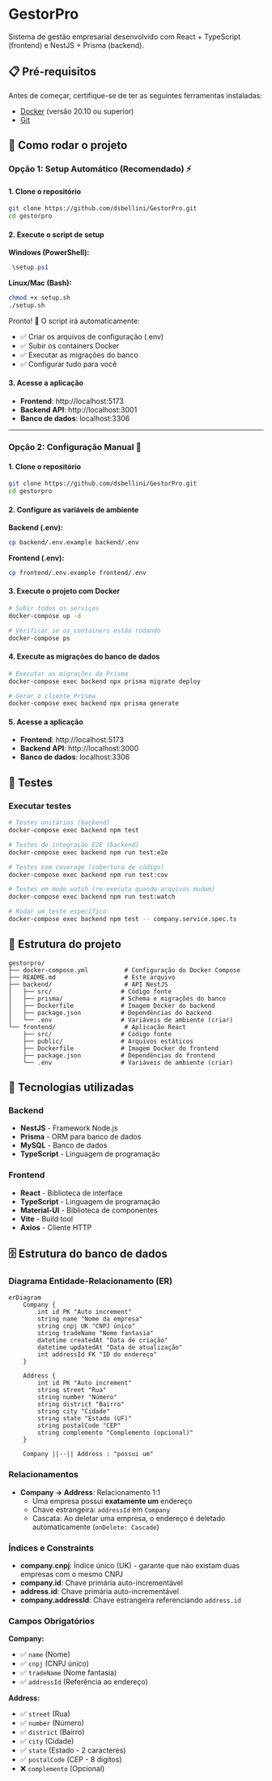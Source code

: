 # GestorPro

Sistema de gestão empresarial desenvolvido com React + TypeScript (frontend) e NestJS + Prisma (backend).

## 📋 Pré-requisitos

Antes de começar, certifique-se de ter as seguintes ferramentas instaladas:

- [Docker](https://www.docker.com/get-started) (versão 20.10 ou superior)
- [Git](https://git-scm.com/)

## 🚀 Como rodar o projeto

### Opção 1: Setup Automático (Recomendado) ⚡

#### 1. Clone o repositório
```bash
git clone https://github.com/dsbellini/GestorPro.git
cd gestorpro
```

#### 2. Execute o script de setup

**Windows (PowerShell):**
```powershell
.\setup.ps1
```

**Linux/Mac (Bash):**
```bash
chmod +x setup.sh
./setup.sh
```

Pronto! 🎉 O script irá automaticamente:
- ✅ Criar os arquivos de configuração (.env)
- ✅ Subir os containers Docker
- ✅ Executar as migrações do banco
- ✅ Configurar tudo para você

#### 3. Acesse a aplicação
- **Frontend**: http://localhost:5173
- **Backend API**: http://localhost:3001
- **Banco de dados**: localhost:3306

---

### Opção 2: Configuração Manual 🔧

#### 1. Clone o repositório
```bash
git clone https://github.com/dsbellini/GestorPro.git
cd gestorpro
```

#### 2. Configure as variáveis de ambiente

**Backend (.env):**
```bash
cp backend/.env.example backend/.env
```

**Frontend (.env):**
```bash
cp frontend/.env.example frontend/.env
```

#### 3. Execute o projeto com Docker

```bash
# Subir todos os serviços
docker-compose up -d

# Verificar se os containers estão rodando
docker-compose ps
```

#### 4. Execute as migrações do banco de dados

```bash
# Executar as migrações do Prisma
docker-compose exec backend npx prisma migrate deploy

# Gerar o cliente Prisma
docker-compose exec backend npx prisma generate
```

#### 5. Acesse a aplicação

- **Frontend**: http://localhost:5173
- **Backend API**: http://localhost:3000
- **Banco de dados**: localhost:3306

## 🧪 Testes

### Executar testes
```bash
# Testes unitários (backend)
docker-compose exec backend npm test

# Testes de integração E2E (backend)
docker-compose exec backend npm run test:e2e

# Testes com coverage (cobertura de código)
docker-compose exec backend npm run test:cov

# Testes em modo watch (re-executa quando arquivos mudam)
docker-compose exec backend npm run test:watch

# Rodar um teste específico
docker-compose exec backend npm test -- company.service.spec.ts
```

## 📁 Estrutura do projeto

```
gestorpro/
├── docker-compose.yml          # Configuração do Docker Compose
├── README.md                   # Este arquivo
├── backend/                    # API NestJS
│   ├── src/                   # Código fonte
│   ├── prisma/                # Schema e migrações do banco
│   ├── Dockerfile             # Imagem Docker do backend
│   ├── package.json           # Dependências do backend
│   └── .env                   # Variáveis de ambiente (criar)
└── frontend/                   # Aplicação React
    ├── src/                   # Código fonte
    ├── public/                # Arquivos estáticos
    ├── Dockerfile             # Imagem Docker do frontend
    ├── package.json           # Dependências do frontend
    └── .env                   # Variáveis de ambiente (criar)
```

## 🔧 Tecnologias utilizadas

### Backend
- **NestJS** - Framework Node.js
- **Prisma** - ORM para banco de dados
- **MySQL** - Banco de dados
- **TypeScript** - Linguagem de programação

### Frontend
- **React** - Biblioteca de interface
- **TypeScript** - Linguagem de programação
- **Material-UI** - Biblioteca de componentes
- **Vite** - Build tool
- **Axios** - Cliente HTTP

## 🗄️ Estrutura do banco de dados

### Diagrama Entidade-Relacionamento (ER)

```mermaid
erDiagram
    Company {
        int id PK "Auto increment"
        string name "Nome da empresa"
        string cnpj UK "CNPJ único"
        string tradeName "Nome fantasia"
        datetime createdAt "Data de criação"
        datetime updatedAt "Data de atualização"
        int addressId FK "ID do endereço"
    }
    
    Address {
        int id PK "Auto increment"
        string street "Rua"
        string number "Número"
        string district "Bairro"
        string city "Cidade"
        string state "Estado (UF)"
        string postalCode "CEP"
        string complemento "Complemento (opcional)"
    }
    
    Company ||--|| Address : "possui um"
```

### Relacionamentos

- **Company → Address**: Relacionamento 1:1
  - Uma empresa possui **exatamente um** endereço
  - Chave estrangeira: `addressId` em `Company`
  - Cascata: Ao deletar uma empresa, o endereço é deletado automaticamente (`onDelete: Cascade`)

### Índices e Constraints

- **company.cnpj**: Índice único (UK) - garante que não existam duas empresas com o mesmo CNPJ
- **company.id**: Chave primária auto-incrementável
- **address.id**: Chave primária auto-incrementável
- **company.addressId**: Chave estrangeira referenciando `address.id`

### Campos Obrigatórios

**Company:**
- ✅ `name` (Nome)
- ✅ `cnpj` (CNPJ único)
- ✅ `tradeName` (Nome fantasia)
- ✅ `addressId` (Referência ao endereço)

**Address:**
- ✅ `street` (Rua)
- ✅ `number` (Número)
- ✅ `district` (Bairro)
- ✅ `city` (Cidade)
- ✅ `state` (Estado - 2 caracteres)
- ✅ `postalCode` (CEP - 8 dígitos)
- ❌ `complemento` (Opcional)


